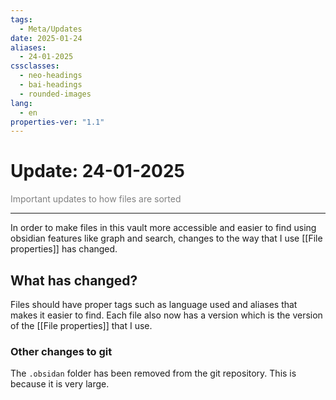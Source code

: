 ```yaml
---
tags:
  - Meta/Updates
date: 2025-01-24
aliases:
  - 24-01-2025
cssclasses:
  - neo-headings
  - bai-headings
  - rounded-images
lang:
  - en
properties-ver: "1.1"
---
```

# Update: 24-01-2025
<p class="text-center" style="margin:0;color:gray;">Important updates to how files are sorted </p>

***
In order to make files in this vault more accessible and easier to find using obsidian features like graph and search, changes to the way that I use [[File properties]] has changed.

## What has changed?
Files should have proper tags such as language used and aliases that makes it easier to find. Each file also now has a version which is the version of the [[File properties]] that I use.

### Other changes to git
The `.obsidan` folder has been removed from the git repository. This is because it is very large.
